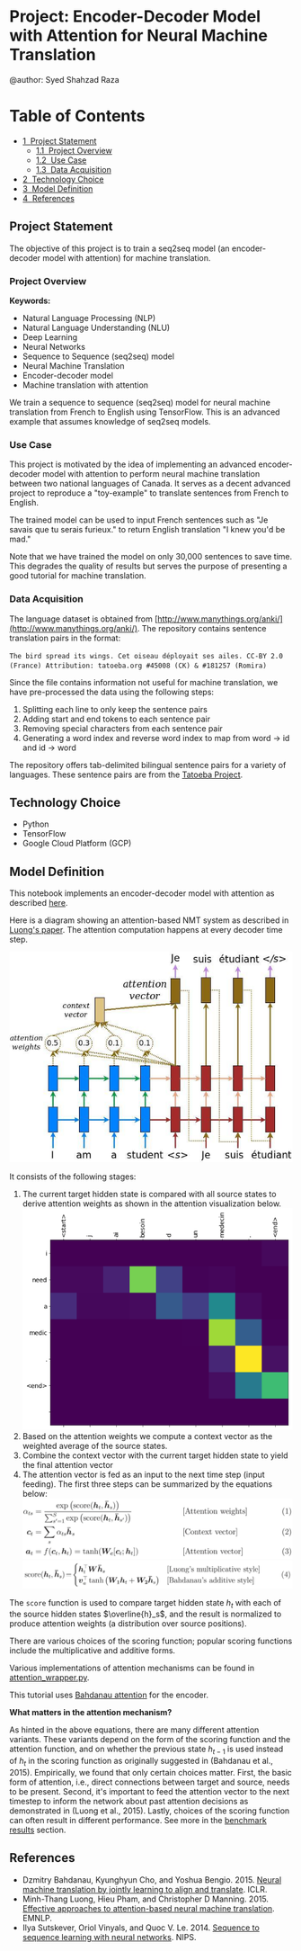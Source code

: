 # Project: Encoder-Decoder Model with Attention for Neural Machine Translation

@author: Syed Shahzad Raza

<h1>Table of Contents<span class="tocSkip"></span></h1>
<div class="toc"><ul class="toc-item"><li><span><a href="#Project-Statement" data-toc-modified-id="Project-Statement-1"><span class="toc-item-num">1&nbsp;&nbsp;</span>Project Statement</a></span><ul class="toc-item"><li><span><a href="#Project-Overview" data-toc-modified-id="Project-Overview-1.1"><span class="toc-item-num">1.1&nbsp;&nbsp;</span>Project Overview</a></span></li><li><span><a href="#Use-Case" data-toc-modified-id="Use-Case-1.2"><span class="toc-item-num">1.2&nbsp;&nbsp;</span>Use Case</a></span></li><li><span><a href="#Data-Acquisition" data-toc-modified-id="Data-Acquisition-1.3"><span class="toc-item-num">1.3&nbsp;&nbsp;</span>Data Acquisition</a></span></li></ul></li><li><span><a href="#Technology-Choice" data-toc-modified-id="Technology-Choice-2"><span class="toc-item-num">2&nbsp;&nbsp;</span>Technology Choice</a></span></li><li><span><a href="#Model-Definition" data-toc-modified-id="Model-Definition-3"><span class="toc-item-num">3&nbsp;&nbsp;</span>Model Definition</a></span></li><li><span><a href="#References" data-toc-modified-id="References-4"><span class="toc-item-num">4&nbsp;&nbsp;</span>References</a></span></li></ul></div>

## Project Statement
The objective of this project is to train a seq2seq model (an encoder-decoder model with attention) for machine translation.

### Project Overview

**Keywords:** 
* Natural Language Processing (NLP)
* Natural Language Understanding (NLU)
* Deep Learning
* Neural Networks
* Sequence to Sequence (seq2seq) model
* Neural Machine Translation
* Encoder-decoder model
* Machine translation with attention

We train a sequence to sequence (seq2seq) model for neural machine translation from French to English using TensorFlow. This is an advanced example that assumes knowledge of seq2seq models.

### Use Case

This project is motivated by the idea of implementing an advanced encoder-decoder model with attention to perform neural machine translation between two national languages of Canada. It serves as a decent advanced project to reproduce a "toy-example" to translate sentences from French to English.

The trained model can be used to input French sentences such as "Je savais que tu serais furieux." to return English translation "I knew you'd be mad."

Note that we have trained the model on only 30,000 sentences to save time. This degrades the quality of results but serves the purpose of presenting a good tutorial for machine translation.

### Data Acquisition

The language dataset is obtained from [http://www.manythings.org/anki/](http://www.manythings.org/anki/). The repository contains sentence translation pairs in the format:

`The bird spread its wings.	Cet oiseau déployait ses ailes.	CC-BY 2.0 (France) Attribution: tatoeba.org #45008 (CK) & #181257 (Romira)`

Since the file contains information not useful for machine translation, we have pre-processed the data using the following steps:

1. Splitting each line to only keep the sentence pairs
2. Adding start and end tokens to each sentence pair
3. Removing special characters from each sentence pair
4. Generating a word index and reverse word index to map from word → id and id → word
   
The repository offers tab-delimited bilingual sentence pairs for a variety of languages. These sentence pairs are from the [Tatoeba Project](http://tatoeba.org/home). 

## Technology Choice
* Python
* TensorFlow
* Google Cloud Platform (GCP)

## Model Definition
This notebook implements an encoder-decoder model with attention as described [here](https://github.com/tensorflow/nmt#background-on-the-attention-mechanism). 

Here is a diagram showing an attention-based NMT system as described in [Luong's paper](https://arxiv.org/abs/1508.04025v5). The attention computation happens at every decoder time step. 

![Attention Mechanism](attention_mechanism.jpg)

It consists of the following stages:

1. The current target hidden state is compared with all source states to derive attention weights as shown in the attention visualization below.
![Attention Visualization](attention_visualization.png)
2. Based on the attention weights we compute a context vector as the weighted average of the source states.
3. Combine the context vector with the current target hidden state to yield the final attention vector
4. The attention vector is fed as an input to the next time step (input feeding). The first three steps can be summarized by the equations below:
![Attention Equations](attention_equation.jpg)
![Score Function](score_function.jpg)

The `score` function is used to compare target hidden state $h_t$ with each of the source hidden states $\overline{h}_s$, and the result is normalized to produce attention weights (a distribution over source positions).

There are various choices of the scoring function; popular scoring functions include the multiplicative and additive forms.

Various implementations of attention mechanisms can be found in [attention_wrapper.py](https://github.com/tensorflow/tensorflow/blob/master/tensorflow/contrib/seq2seq/python/ops/attention_wrapper.py).

This tutorial uses [Bahdanau attention](https://arxiv.org/pdf/1409.0473.pdf) for the encoder.

**What matters in the attention mechanism?**

As hinted in the above equations, there are many different attention variants. These variants depend on the form of the scoring function and the attention function, and on whether the previous state $h_{t-1}$ is used instead of $h_t$ in the scoring function as originally suggested in (Bahdanau et al., 2015). Empirically, we found that only certain choices matter. First, the basic form of attention, i.e., direct connections between target and source, needs to be present. Second, it's important to feed the attention vector to the next timestep to inform the network about past attention decisions as demonstrated in (Luong et al., 2015). Lastly, choices of the scoring function can often result in different performance. See more in the [benchmark results](https://github.com/tensorflow/nmt#benchmarks) section.

## References

* Dzmitry Bahdanau, Kyunghyun Cho, and Yoshua Bengio. 2015. [Neural machine translation by jointly learning to align and translate](https://arxiv.org/pdf/1409.0473.pdf). ICLR.
* Minh-Thang Luong, Hieu Pham, and Christopher D Manning. 2015. [Effective approaches to attention-based neural machine translation](https://arxiv.org/pdf/1508.04025.pdf). EMNLP.
* Ilya Sutskever, Oriol Vinyals, and Quoc V. Le. 2014. [Sequence to sequence learning with neural networks](https://papers.nips.cc/paper/5346-sequence-to-sequence-learning-with-neural-networks.pdf). NIPS.
